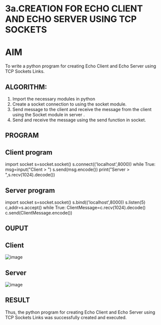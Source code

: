 # 3a.CREATION FOR ECHO CLIENT AND ECHO SERVER USING TCP SOCKETS
# AIM
To write a python program for creating Echo Client and Echo Server using TCP
Sockets Links.
## ALGORITHM:
1. Import the necessary modules in python
2. Create a socket connection to using the socket module.
3. Send message to the client and receive the message from the client using the Socket module in
 server .
4. Send and receive the message using the send function in socket.
## PROGRAM
## Client program
import socket
s=socket.socket()
s.connect(('localhost',8000))
while True:
msg=input("Client > ")
s.send(msg.encode())
print("Server > ",s.recv(1024).decode())

 ## Server program
import socket
s=socket.socket()
s.bind(('localhost',8000))
s.listen(5)
c,addr=s.accept()
while True:
ClientMessage=c.recv(1024).decode()
c.send(ClientMessage.encode())
## OUPUT
## Client
![image](https://github.com/srinivasanvaiyali/3a.Sockets_Creation_for_Echo_Client_and_Echo_Server/assets/145117665/c90c8314-fabf-4683-80ec-13dc2a12b5c5)
## Server 
![image](https://github.com/srinivasanvaiyali/3a.Sockets_Creation_for_Echo_Client_and_Echo_Server/assets/145117665/3f8c22fb-1bb1-4312-8349-7d00a5a47d7e)

## RESULT
Thus, the python program for creating Echo Client and Echo Server using TCP Sockets Links 
was successfully created and executed.
